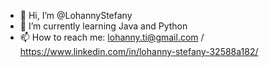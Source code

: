- 👋 Hi, I’m @LohannyStefany
- 🌱 I’m currently learning Java and Python
- 📫 How to reach me: lohanny.ti@gmail.com  / https://www.linkedin.com/in/lohanny-stefany-32588a182/

<!---
LohannyStefany/LohannyStefany is a ✨ special ✨ repository because its `README.md` (this file) appears on your GitHub profile.
You can click the Preview link to take a look at your changes.
--->

